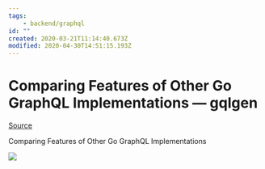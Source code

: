 ```yaml
---
tags:
    - backend/graphql
id: ""
created: 2020-03-21T11:14:40.673Z
modified: 2020-04-30T14:51:15.193Z
---
```

# Comparing Features of Other Go GraphQL Implementations — gqlgen

[Source](https://gqlgen.com/feature-comparison/ "Permalink to Comparing Features of Other Go GraphQL Implementations — gqlgen")

Comparing Features of Other Go GraphQL Implementations

![](https://i.loli.net/2020/04/30/PFGOSdJ9zLrQjY6.png)  

